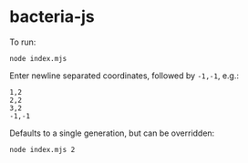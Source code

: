 # bacteria-js

To run:

`node index.mjs`

Enter newline separated coordinates, followed by `-1,-1`, e.g.:

```
1,2
2,2
3,2
-1,-1
```

Defaults to a single generation, but can be overridden:

`node index.mjs 2`
